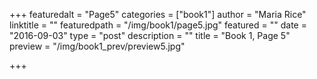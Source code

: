 +++
featuredalt = "Page5"
categories = ["book1"]
author = "Maria Rice"
linktitle = ""
featuredpath = "/img/book1/page5.jpg"
featured = ""
date = "2016-09-03"
type = "post"
description = ""
title = "Book 1, Page 5"
preview = "/img/book1_prev/preview5.jpg"

+++

